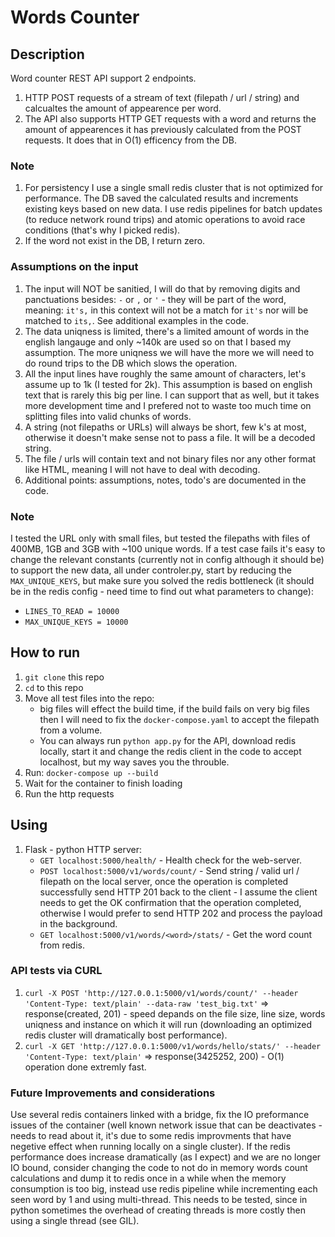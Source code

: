 # Words Counter

## Description
Word counter REST API support 2 endpoints.
1. HTTP POST requests of a stream of text (filepath / url / string) and calcualtes the amount of appearence per word.
1. The API also supports HTTP GET requests with a word and returns the amount of appearences it has previously calculated from the POST requests. It does that in O(1) efficency from the DB.

### Note
1. For persistency I use a single small redis cluster that is not optimized for performance. The DB saved the calculated results and increments existing keys based on new data. I use redis pipelines for batch updates (to reduce network round trips) and atomic operations to avoid race conditions (that's why I picked redis).
1. If the word not exist in the DB, I return zero.

### Assumptions on the input
1. The input will NOT be sanitied, I will do that by removing digits and panctuations besides: `-` or `,` or `'` - they will be part of the word, meaning: `it's,` in this context will not be a match for `it's` nor will be matched to `its,`. See additional examples in the code.
1. The data uniqness is limited, there's a limited amount of words in the english langauge and only ~140k are used so on that I based my assumption. The more uniqness we will have the more we will need to do round trips to the DB which slows the operation.
1. All the input lines have roughly the same amount of characters, let's assume up to 1k (I tested for 2k). This assumption is based on english text that is rarely this big per line. I can support that as well, but it takes more development time and I prefered not to waste too much time on splitting files into valid chunks of words.
1. A string (not filepaths or URLs) will always be short, few k's at most, otherwise it doesn't make sense not to pass a file. It will be a decoded string.
1. The file / urls will contain text and not binary files nor any other format like HTML, meaning I will not have to deal with decoding.
1. Additional points: assumptions, notes, todo's are documented in the code.

### Note
I tested the URL only with small files, but tested the filepaths with files of 400MB, 1GB and 3GB with ~100 unique words. If a test case fails it's easy to change the relevant constants (currently not in config although it should be) to support the new data, all under controler.py, start by reducing the `MAX_UNIQUE_KEYS`, but make sure you solved the redis bottleneck (it should be in the redis config - need time to find out what parameters to change):
* `LINES_TO_READ = 10000`
* `MAX_UNIQUE_KEYS = 10000`

## How to run
1. `git clone` this repo
1. `cd` to this repo
1. Move all test files into the repo:
    * big files will effect the build time, if the build fails on very big files then I will need to fix the `docker-compose.yaml` to accept the filepath from a volume.
    * You can always run `python app.py` for the API, download redis locally, start it and change the redis client in the code to accept localhost, but my way saves you the throuble.
1. Run: `docker-compose up --build`
1. Wait for the container to finish loading
1. Run the http requests

## Using
1. Flask - python HTTP server:
   * `GET localhost:5000/health/` - Health check for the web-server.
   * `POST localhost:5000/v1/words/count/` - Send string / valid url / filepath on the local server, once the operation is completed successfully send HTTP 201 back to the client - I assume the client needs to get the OK confirmation that the operation completed, otherwise I would prefer to send HTTP 202 and process the payload in the background.
   * `GET localhost:5000/v1/words/<word>/stats/` - Get the word count from redis.

### API tests via CURL
1. `curl -X POST 'http://127.0.0.1:5000/v1/words/count/' --header 'Content-Type: text/plain' --data-raw 'test_big.txt'` => response(created, 201) - speed depands on the file size, line size, words uniqness and instance on which it will run (downloading an optimized redis cluster will dramatically bost performance).
1. `curl -X GET 'http://127.0.0.1:5000/v1/words/hello/stats/' --header 'Content-Type: text/plain'` => response(3425252, 200) - O(1) operation done extremly fast.

### Future Improvements and considerations
Use several redis containers linked with a bridge, fix the IO preformance issues of the container (well known network issue that can be deactivates - needs to read about it, it's due to some redis improvments that have negetive effect when running locally on a single cluster).
If the redis performance does increase dramatically (as I expect) and we are no longer IO bound, consider changing the code to not do in memory words count calculations and dump it to redis once in a while when the memory consumption is too big, instead use redis pipeline while incrementing each seen word by 1 and using multi-thread. This needs to be tested, since in python sometimes the overhead of creating threads is more costly then using a single thread (see GIL).
